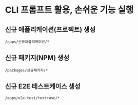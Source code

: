 # CLI 프롬프트 활용, 손쉬운 기능 실행

## 신규 애플리케이션(프로젝트) 생성

```
/apps/신규애플리케이션/*
```

## 신규 패키지(NPM) 생성

```
/packages/신규패키지/*
```

## 신규 E2E 테스트케이스 생성

```
/apps/e2e-test/testcase/*
```
